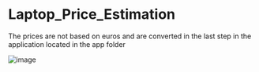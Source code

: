 # Laptop_Price_Estimation
The prices are not based on euros and are converted in the last step in the application located in the app folder

![image](https://user-images.githubusercontent.com/82854373/207858578-095cce75-8f45-4a4a-a320-55d0c5d9dc71.png)
